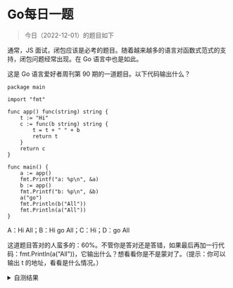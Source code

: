 # Go每日一题

> 今日（2022-12-01）的题目如下

通常，JS 面试，闭包应该是必考的题目。随着越来越多的语言对函数式范式的支持，闭包问题经常出现。在 Go 语言中也是如此。

这是 Go 语言爱好者周刊第 90 期的一道题目。以下代码输出什么？

```golang
package main

import "fmt"

func app() func(string) string {
	t := "Hi"
	c := func(b string) string {
		t = t + " " + b
		return t
	}
	return c
}

func main() {
	a := app()
	fmt.Printf("a: %p\n", &a)
	b := app()
	fmt.Printf("b: %p\n", &b)
	a("go")
	fmt.Println(b("All"))
	fmt.Println(a("All"))
}
```

A：Hi All；B：Hi go All；C：Hi；D：go All


这道题目答对的人蛮多的：60%。不管你是答对还是答错，如果最后再加一行代码：fmt.Println(a("All"))，它输出什么？想看看你是不是蒙对了。（提示：你可以输出 t 的地址，看看是什么情况。）

<details>
<summary>自测结果</summary>

a: 0xc000012028
b: 0xc000012038
Hi All
Hi go All
<details>
